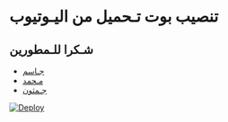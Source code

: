 # تنصيب بوت تـحميل من اليـوتيوب #

    
## شـكرا للـمطورين
* [جـاسم](https://t.me/UUNZZ) 
* [مـحمد](https://t.me/RRRD7)
* [جـمثون](https://t.me/JMTHON)

[![Deploy](https://www.herokucdn.com/deploy/button.svg)](https://heroku.com/deploy?template=https://github.com/JMTHON-AR/Youtube/tree/master)